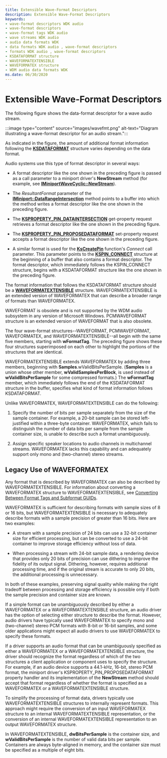 ```yaml
---
title: Extensible Wave-Format Descriptors
description: Extensible Wave-Format Descriptors
keywords:
- wave-format descriptors WDK audio
- wave-format descriptors
- wave-format tags WDK audio
- wave streams WDK audio
- audio data formats WDK
- data formats WDK audio , wave-format descriptors
- formats WDK audio , wave-format descriptors
- KSDATAFORMAT structure
- WAVEFORMATEXTENSIBLE
- WAVEFORMATEX structure
- WDM audio data formats WDK
ms.date: 06/30/2020
---
```


# Extensible Wave-Format Descriptors

The following figure shows the data-format descriptor for a wave audio stream.

:::image type="content" source="images/wavefmt.png" alt-text="Diagram illustrating a wave-format descriptor for an audio stream.":::

As indicated in the figure, the amount of additional format information following the [**KSDATAFORMAT**](/windows-hardware/drivers/ddi/ks/ns-ks-ksdataformat) structure varies depending on the data format.

Audio systems use this type of format descriptor in several ways:

- A format descriptor like the one shown in the preceding figure is passed as a call parameter to a miniport driver's **NewStream** method (for example, see [**IMiniportWaveCyclic::NewStream**](/windows-hardware/drivers/ddi/portcls/nf-portcls-iminiportwavecyclic-newstream)).

- The *ResultantFormat* parameter of the [**IMiniport::DataRangeIntersection**](/windows-hardware/drivers/ddi/portcls/nf-portcls-iminiport-datarangeintersection) method points to a buffer into which the method writes a format descriptor like the one shown in the preceding figure.

- The [**KSPROPERTY\_PIN\_DATAINTERSECTION**](../stream/ksproperty-pin-dataintersection.md) get-property request retrieves a format descriptor like the one shown in the preceding figure.

- The [**KSPROPERTY\_PIN\_PROPOSEDATAFORMAT**](../stream/ksproperty-pin-proposedataformat.md) set-property request accepts a format descriptor like the one shown in the preceding figure.

- A similar format is used for the [**KsCreatePin**](/windows-hardware/drivers/ddi/ks/nf-ks-kscreatepin) function's *Connect* call parameter. This parameter points to the [**KSPIN\_CONNECT**](/windows-hardware/drivers/ddi/ks/ns-ks-kspin_connect) structure at the beginning of a buffer that also contains a format descriptor. The format descriptor, which immediately follows the KSPIN\_CONNECT structure, begins with a KSDATAFORMAT structure like the one shown in the preceding figure.

The format information that follows the KSDATAFORMAT structure should be  a [**WAVEFORMATEXTENSIBLE**](/windows-hardware/drivers/ddi/ksmedia/ns-ksmedia-waveformatextensible) structure. WAVEFORMATEXTENSIBLE is an extended version of WAVEFORMATEX that can describe a broader range of formats than WAVEFORMATEX.

WAVEFORMAT is obsolete and is not supported by the WDM audio subsystem in any version of Microsoft Windows. PCMWAVEFORMAT structure is an extended version of WAVEFORMAT that is also obsolete.

The four wave-format structures--WAVEFORMAT, PCMWAVEFORMAT, WAVEFORMATEX, and WAVEFORMATEXTENSIBLE--all begin with the same five members, starting with **wFormatTag**. The preceding figure shows these four structures superimposed on each other to highlight the portions of the structures that are identical.

WAVEFORMATEXTENSIBLE extends WAVEFORMATEX by adding three members, beginning with **Samples**.wValidBitsPerSample. (**Samples** is a union whose other member, **wValidSamplesPerBlock**, is used instead of **wValidBitsPerSample** for some compressed formats.) The **wFormatTag** member, which immediately follows the end of the KSDATAFORMAT structure in the buffer, specifies what kind of format information follows KSDATAFORMAT.

Unlike WAVEFORMATEX, WAVEFORMATEXTENSIBLE can do the following:

1. Specify the number of bits per sample separately from the size of the sample container. For example, a 20-bit sample can be stored left-justified within a three-byte container. WAVEFORMATEX, which fails to distinguish the number of data bits per sample from the sample container size, is unable to describe such a format unambiguously.

2. Assign specific speaker locations to audio channels in multichannel streams. WAVEFORMATEX lacks this capability and can adequately support only mono and (two-channel) stereo streams.

## Legacy Use of WAVEFORMATEX

Any format that is described by WAVEFORMATEX can also be described by WAVEFORMATEXTENSIBLE. For information about converting a WAVEFORMATEX structure to WAVEFORMATEXTENSIBLE, see [Converting Between Format Tags and Subformat GUIDs](converting-between-format-tags-and-subformat-guids.md).

WAVEFORMATEX is sufficient for describing formats with sample sizes of 8 or 16 bits, but WAVEFORMATEXTENSIBLE is necessary to adequately describe formats with a sample precision of greater than 16 bits. Here are two examples:

- A stream with a sample precision of 24 bits can use a 32-bit container size for efficient processing, but can be converted to use a 24-bit container to improve storage efficiency without loss of data.

- When processing a stream with 24-bit sample data, a rendering device that provides only 20 bits of precision can use dithering to improve the fidelity of its output signal. Dithering, however, requires additional processing time, and if the original stream is accurate to only 20 bits, the additional processing is unnecessary.

In both of these examples, preserving signal quality while making the right tradeoff between processing and storage efficiency is possible only if both the sample precision and container size are known.

If a simple format can be unambiguously described by either a WAVEFORMATEX or a WAVEFORMATEXTENSIBLE structure, an audio driver has the option of selecting either structure to describe the format. However, audio drivers have typically used WAVEFORMATEX to specify mono and (two-channel) stereo PCM formats with 8-bit or 16-bit samples, and some older applications might expect all audio drivers to use WAVEFORMATEX to specify these formats.

If a driver supports an audio format that can be unambiguously specified as either a WAVEFORMATEX or a WAVEFORMATEXTENSIBLE structure, the driver should recognize the format regardless of which of the two structures a client application or component uses to specify the structure. For example, if an audio device supports a 44.1-kHz, 16-bit, stereo PCM format, the miniport driver's KSPROPERTY\_PIN\_PROPOSEDATAFORMAT property handler and its implementation of the **NewStream** method should accept that format regardless of whether the format is specified as a WAVEFORMATEX or a WAVEFORMATEXTENSIBLE structure.

To simplify the processing of format data, drivers typically use WAVEFORMATEXTENSIBLE structures to internally represent formats. This approach might require the conversion of an input WAVEFORMATEX structure to an internal WAVEFORMATEXTENSIBLE representation, or the conversion of an internal WAVEFORMATEXTENSIBLE representation to an output WAVEFORMATEX structure.

In WAVEFORMATEXTENSIBLE, **dwBitsPerSample** is the container size, and **wValidBitsPerSample** is the number of valid data bits per sample. Containers are always byte-aligned in memory, and the container size must be specified as a multiple of eight bits.
